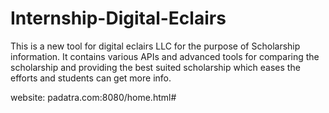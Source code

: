 # Internship-Digital-Eclairs


This is a new tool for digital eclairs LLC for the purpose of Scholarship information. It contains various APIs and advanced tools for comparing the scholarship and providing the best suited scholarship which eases the efforts and students can get more info.


website: padatra.com:8080/home.html#
